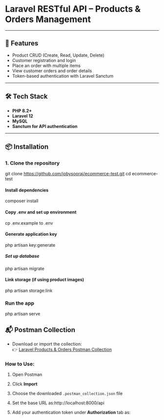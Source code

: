 # Laravel RESTful API – Products & Orders Management


---

## 🚀 Features

- Product CRUD (Create, Read, Update, Delete)
- Customer registration and login
- Place an order with multiple items
- View customer orders and order details
- Token-based authentication with Laravel Sanctum

---

## 🛠️ Tech Stack

- **PHP 8.2+**
- **Laravel 12**
- **MySQL**
- **Sanctum for API authentication**

---

## 📦 Installation

### 1. Clone the repository


git clone https://github.com/jobysooraj/ecommerce-test.git
cd ecommerce-test

#### Install dependencies
composer install

#### Copy .env and set up environment


cp .env.example to  .env


#### Generate application key

php artisan key:generate

#####  Set up database
php artisan migrate

####  Link storage (if using product images)

php artisan storage:link

###  Run the app
php artisan serve


## 📬 Postman Collection
- Download or import the collection:  
  👉 [Laravel Products & Orders Postman Collection](./postman/laravel-products-orders.postman_collection.json)

### How to Use:
1. Open Postman
2. Click **Import**
3. Choose the downloaded `.postman_collection.json` file
4. Set the base URL as:http://localhost:8000/api


5. Add your authentication token under **Authorization** tab as:

